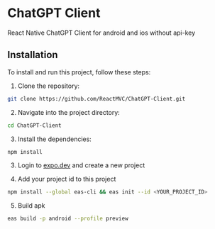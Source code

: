 # ChatGPT Client
React Native ChatGPT Client for android and ios without api-key

## Installation

To install and run this project, follow these steps:

1. Clone the repository:

```bash
git clone https://github.com/ReactMVC/ChatGPT-Client.git
```

2. Navigate into the project directory:

```bash
cd ChatGPT-Client
```

3. Install the dependencies:

```bash
npm install
```

3. Login to [expo.dev](https://expo.dev) and create a new project

4. Add your project id to this project

```bash
npm install --global eas-cli && eas init --id <YOUR_PROJECT_ID>
```

5. Build apk

```bash
eas build -p android --profile preview
```
